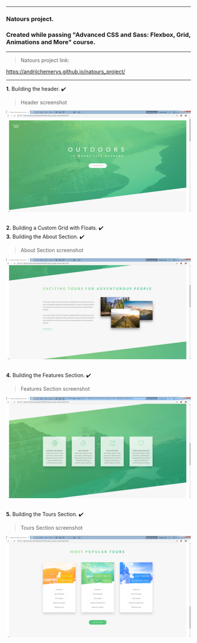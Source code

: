 - - -
### Natours project. 
### Created while passing "Advanced CSS and Sass: Flexbox, Grid, Animations and More" course.
- - -

> Natours project link:

https://andriichemerys.github.io/natours_project/

- - -

**1.** Building the header. :heavy_check_mark:   

> Header screenshot

![screenshot of the project header](https://github.com/AndriiChemerys/natours_project/blob/master/img/img_final_scrn/img-1.jpg)    <br/><br/>

**2.** Building a Custom Grid with Floats. :heavy_check_mark:   
**3.** Building the About Section. :heavy_check_mark:   

> About Section screenshot

![screenshot of the project about section](https://github.com/AndriiChemerys/natours_project/blob/master/img/img_final_scrn/img-2.jpg)    <br/><br/>

**4.** Building the Features Section. :heavy_check_mark:  

> Features Section screenshot

![screenshot of the project features section](https://github.com/AndriiChemerys/natours_project/blob/master/img/img_final_scrn/img-3.jpg)    <br/><br/>

**5.** Building the Tours Section. :heavy_check_mark:  

> Tours Section screenshot

![screenshot of the project tours section](https://github.com/AndriiChemerys/natours_project/blob/master/img/img_final_scrn/img-4.jpg)    <br/><br/>

